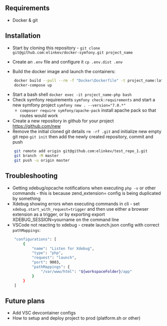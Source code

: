 ## Requirements
- Docker & git

## Installation

- Start by cloning this repository - `git clone git@github.com:elinkev/docker-symfony.git project_name`

- Create an `.env` file and configure it `cp .env.dist .env` 

- Build the docker image and launch the containers:
```bash
    docker build --pull --rm -f "Docker\Dockerfile" -t project_name:latest "Docker"
    docker-compose up
```

- Start a bash shell `docker exec -it project_name-php bash` 
- Check symfony requirements `symfony check:requirements` and start a new symfony project `symfony new . --version="7.0.*"`
    - `composer require symfony/apache-pack` install apache pack so that routes would work
- Create a new repository in github for your project https://github.com/new 
- Remove the initial cloned git details `rm -rf .git` and initialize new empty git repo `git init` then add the newly created repository, commit and push
```bash
    git remote add origin git@github.com:elinkev/test_repo_1.git
    git branch -M master
    git push -u origin master
```
## Troubleshooting
- Getting xdebug/opcache notifications when executing `php -v` or other commands - this is because zend_extension= config is being duplicated by something
- Xdebug showing errors when executing commands in cli - set `xdebug.start_with_request=trigger` and then use either a browser extension as a trigger, or by exporting export XDEBUG_SESSION=yourname on the command line
- VSCode not reacting to xdebug - create launch.json config with correct `pathMappings`:
```bash
    "configurations": [
        {
            "name": "Listen for Xdebug",
            "type": "php",
            "request": "launch",
            "port": 9003,
            "pathMappings": {
                "/var/www/html": "${workspaceFolder}/app"
            }
        }
    ]
```
## Future plans
- Add VSC devcontainer configs
- How to setup and deploy project to prod (platform.sh or other)
